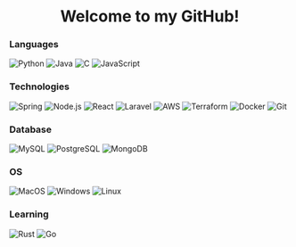 <div align="center">
    <h1>Welcome to my GitHub!</h1>
</div>

### Languages

![Python](https://img.shields.io/badge/python-black?style=for-the-badge&logo=python)
![Java](https://img.shields.io/badge/java-black?style=for-the-badge&logo=openjdk)
![C](https://img.shields.io/badge/c-black?style=for-the-badge&logo=c)
![JavaScript](https://img.shields.io/badge/javascript-black?style=for-the-badge&logo=javascript)

### Technologies

![Spring](https://img.shields.io/badge/spring-black?style=for-the-badge&logo=spring)
![Node.js](https://img.shields.io/badge/node.js-black?style=for-the-badge&logo=node.js)
![React](https://img.shields.io/badge/react-black?style=for-the-badge&logo=react)
![Laravel](https://img.shields.io/badge/laravel-black?style=for-the-badge&logo=laravel)
![AWS](https://img.shields.io/badge/aws-black?style=for-the-badge&logo=amazon-aws)
![Terraform](https://img.shields.io/badge/terraform-black?style=for-the-badge&logo=terraform&logoColor=white)
![Docker](https://img.shields.io/badge/docker-black?style=for-the-badge&logo=docker&logoColor=white)
![Git](https://img.shields.io/badge/git-black?style=for-the-badge&logo=git)

### Database

![MySQL](https://img.shields.io/badge/mysql-black?style=for-the-badge&logo=mysql)
![PostgreSQL](https://img.shields.io/badge/postgresql-black?style=for-the-badge&logo=postgresql)
![MongoDB](https://img.shields.io/badge/mongodb-black?style=for-the-badge&logo=mongodb)

### OS

![MacOS](https://img.shields.io/badge/mac%20os-000000?style=for-the-badge&logo=macos&logoColor=F0F0F0)
![Windows](https://img.shields.io/badge/windows-black?style=for-the-badge&logo=windows)
![Linux](https://img.shields.io/badge/linux-black?style=for-the-badge&logo=Linux)

### Learning

![Rust](https://img.shields.io/badge/rust-black?style=for-the-badge&logo=rust&logoColor=white)
![Go](https://img.shields.io/badge/go-black?style=for-the-badge&logo=go&logoColor=white)
